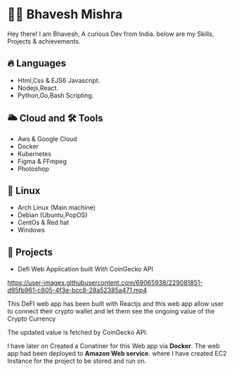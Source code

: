 
# 🙋‍♂️ Bhavesh Mishra

Hey there! I am Bhavesh, A curious Dev from India. below are my Skills, Projects & achievements. 




## 🔥 Languages

- Html,Css & EJS6 Javascript.
- Nodejs,React.
- Python,Go,Bash Scripting.

## 🌥️ Cloud and 🛠 Tools

- Aws & Google Cloud
- Docker 
- Kubernetes
- Figma & FFmpeg
- Photoshop

## 🎰 Linux

- Arch Linux (Main machine)
- Debian (Ubuntu,PopOS)
- CentOs & Red hat 
- Windows


## 🎯 Projects

* Defi Web Application built With CoinGecko API

https://user-images.githubusercontent.com/69065938/229081851-d95fb961-c805-4f3e-bcc8-28a52385a471.mp4


  This DeFI web app has been built with Reactjs and this web app allow user to connect their crypto wallet and let them see the ongoing value of the Crypto Currency 

  The updated value is fetched by CoinGecko API.
  
  I have later on Created a Conatiner for this Web app  via <strong>Docker</strong>.
  The web app had been deployed to <strong>Amazon Web service</strong>. where I have created </strong>EC2 Instance</strong> for the project to be stored and run on.
  
